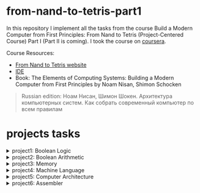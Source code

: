 # from-nand-to-tetris-part1

In this repository I implement all the tasks from the course Build a Modern Computer from First Principles: From Nand to Tetris (Project-Centered Course) Part I (Part II is coming).
I took the course on [coursera](https://coursera.org/share/c4583b709272444e504a4562e1cfa0b8).

Course Resources:
* [From Nand to Tetris website](https://www.nand2tetris.org/)
* [IDE](https://nand2tetris.github.io/web-ide/chip/)
* Book: The Elements of Computing Systems: Building a Modern Computer from First Principles by Noam Nisan, Shimon Schocken
>Russian edition: Ноам Нисан, Шимон Шокен. Архитектура компьютерных систем. Как собрать современный компьютер по всем правилам
 
# projects tasks
<details>

<summary>project1: Boolean Logic</summary>

## Nand (given)
Chip name: `Nand`

Input: `a, b`

Output: `out`

Function: `if ((a==1) and (b==1)) then out = 0, else out = 1`

|a|b|out|
|-|-|-|
|0|0|1|
|0|1|1|
|1|0|1|
|1|1|0|
 
## Not
Chip name: `Not`

Input: `in`

Output: `out`

Function: `if (in==0) then out = 1, else out = 0`

|in|out|
|-|-|
|0|1|
|1|0|

### My implementation:

![NOT](image/NOT.png)

## And
Chip name: `And`

Input: `a, b`

Output: `out`

Function: `if ((a==1) and (b==1)) then out = 1, else out = 0`

|a|b|out|
|-|-|-|
|0|0|0|
|0|1|0|
|1|0|0|
|1|1|1|

### My implementation:

![AND](image/AND.png)

## Or
Chip name: `Or`

 Input: `a, b`
 
 Output: `out`
 
 Function: `if ((a==0) and (b==0)) then out = 0, else out = 1`

|a|b|out|
|-|-|-|
|0|0|0|
|0|1|1|
|1|0|1|
|1|1|1|

### My implementation:

![or](image/OR.png)

## Xor
 Chip name: `Xor`
 
 Input: `a, b`
 
 Output: `out`
 
 Function: `if (a!=b) then out = 1, else out = 0`

|a|b|out|
|-|-|-|
|0|0|0|
|0|1|1|
|1|0|1|
|1|1|0|

### My implementation:

![XOR](image/XOR.png)

## Mux
Chip name: `Mux`

 Input:     `a, b, sel`
 
 Output:    `out`
 
 Function:  `if (sel == 0) then out = a, else out = b`

| a | b |sel|out|
|-|-|-|-|
| 0 | 0 | 0 | 0 |
| 0 | 0 | 1 | 0 |
| 0 | 1 | 0 | 0 |
| 0 | 1 | 1 | 1 |
| 1 | 0 | 0 | 1 |
| 1 | 0 | 1 | 0 |
| 1 | 1 | 0 | 1 |
| 1 | 1 | 1 | 1 |

sel|out|
|-|-|
|0|a|
|1|b|

### My implementation:

![MUX](image/MUX.png)

## DMux
 Chip name: `DMux`
 
 Input:     `in, sel`
 
 Output:    `a, b`

 Function: `if (sel==0) then {a,b}={in,0}, else {a,b}={0,in}`

|  in   |  sel  |   a   |   b   |
|-|-|-|-|
|   0   |   0   |   0   |   0   |
|   0   |   1   |   0   |   0   |
|   1   |   0   |   1   |   0   |
|   1   |   1   |   0   |   1   |
 
### My implementation:

![DMUX](image/DMUX.png)

## Not16
 Chip name: `Not16`
 
 Input: `in[16]`
 
 Output: `out[16]`
 
 Function: `for i = 0..15 out[i] = Not(in[i])`

### My implementation:

![NOT16](image/NOT16.png)

## And16
Chip name: `And16`

 Input: `a[16], b[16]`
 
 Output: `out[16]`
 
 Function: `for i = 0..15 out[i] = And(a[i], b[i])`

### My implementation:

![AND16](image/AND16.png)

## Or16
Chip name: `Or16`

 Input: `a[16], b[16]`
 
 Output: `out[16]`
 
 Function: `for i = 0..15 out[i] = Or(a[i], b[i])`

### My implementation:

![OR16](image/OR16.png)

## Mux16
Chip name: `Mux16`

 Input: `a[16], b[16], sel`
 
 Output: `out[16]`
 
 Function: `if (sel==0) then for i = 0..15 out[i] = a[i],
 else for i = 0..15 out[i] = b[i]`
 
### My implementation:

![MUX16](image/MUX16.png)

## Or8Way
Chip name: `Or8Way`

 Input: `in[8]`
 
 Output: `out`
 
 Function: `out = Or(in[0], in[1],…, in[7])`

### My implementation:

![Or8Way](image/Or8Way.png)

## Mux4Way16
 Chip name: `Mux4Way16`
 
 Input: `a[16], b[16], c[16], d[16], sel[2]`
 
 Output: `out[16]`
 
 Function: `if (sel==00,01,10, or 11) then out = a, b, c, or d`
 
 Comment: `The assignment is a 16-bit operation.
 For example, "out = a" means "for i = 0..15 
out[i] = a[i]"`

|sel[1]|sel[0]|out|
|-|-|-|
|0|0|a|
|0|1|b|
|1|0|c|
|1|1|d|

### My implementation:

![Mux4Way16](image/Mux4Way16.png)

## Mux8Way16
 Chip name: `Mux8Way16`

 Input: `a[16], b[16], c[16], d[16], e[16], f[16], 
g[16], h[16], sel[3]`

 Output: `out[16]`

 Function: `if (sel==000,001,010, …, or 111)then out = a, 
b, c, d, …, or h`

 Comment: `The assignment is a 16-bit operation.
 For example, "out = a" means "for i = 0..15 
out[i] = a[i]".`

|sel[2]|sel[1]|sel[0]|out|
|-|-|-|-|
|0|0|0|a|
|0|0|1|b|
|0|1|0|c|
|0|1|1|d|
|1|0|0|e|
|1|0|1|f|
|1|1|0|g|
|1|1|1|h|

### My implementation:

![Mux8Way16](image/Mux8Way16.png)

## DMux4Way
Chip name: `DMux4Way`

 Input: `in, sel[2]`

 Output: `a, b, c, d`

 Function: 
 ```
if (sel==00) then {a, b, c, d} = {1,0,0,0},
 else if (sel==01) then {a, b, c, d} = {0,1,0,0},
 else if (sel==10) then {a, b, c, d} = {0,0,1,0},
 else if (sel==11) then {a, b, c, d} = {0,0,0,1}
```

|sel[1]|sel[0]|a|b|c|d|
|-|-|-|-|-|-|
|0|0|in|0|0|0|
|0|1|0|in|0|0|
|1|0|0|0|in|0|
|1|1|0|0|0|im|

### My implementation:

![DMux4Way](image/DMux4Way.png)

## DMux8Way
Chip name: `Dmux8Way`

 Input: `in, sel[3]`

 Output: `a, b, c, d, e, f, g, h`

 Function:  
```
if (sel==000) then {a, b, c,…, h} = {1,0,0,0,0,0,0,0},
else if (sel==001) then {a, b, c,…, h} = {0,1,0,0,0,0,0,0},
else if (sel==010) then {a, b, c,…, h} = {0,0,1,0,0,0,0,0},
 …
else if (sel==111) then {a, b, c,…, h} = {0,0,0,0,0,0,0,1}
```
|sel[2]|sel[1]|sel[0]|a|b|c|d|e|f|g|h|
|-|-|-|-|-|-|-|-|-|-|-|
|0|0|0|in|0|0|0|0|0|0|0|
|0|0|1|0|in|0|0|0|0|0|0|
|0|1|0|0|0|in|0|0|0|0|0|
|0|1|1|0|0|0|in|0|0|0|0|
|1|0|0|0|0|0|0|in|0|0|0|
|1|0|1|0|0|0|0|0|in|0|0|
|1|1|0|0|0|0|0|0|0|in|0|
|1|1|1|0|0|0|0|0|0|0|in|

### My implementation:

![DMux8Way](image/DMux8Way.png)

</details>

<details>

<summary>project2: Boolean Arithmetic</summary>

## HalfAdder
Chip name: `HalfAdder`

 Input:     `a, b`
 
 Output:    `sum, carry`

 Function: `sum = LSB of a + b; carry = MSB of a + b`

|a|b|carry|sum|
|-|-|-|-|
|0|0|0|0|
|0|1|0|1|
|1|0|0|1|
|1|1|1|0|

### My implementation:

![HalfAdder](image/HalfAdder.png)

## FullAdder

Chip name: `FullAdder`

Input: `a, b, c`

Output: `sum, carry`

Function: `sum = LSB of a + b + c; carry = MSB of a + b + c`

|a|b|c|carry|sum|
|-|-|-|-|-|
|0|0|0|0|0|
|0|0|1|0|1|
|0|1|0|0|1|
|0|1|1|1|0|
|1|0|0|0|1|
|1|0|1|1|0|
|1|1|0|1|0|
|1|1|1|1|1|

### My implementation:

![FullAdder](image/FullAddr.png)

## Add16

Chip name: `Add16`

 Input:     `a[16], b[16]`

 Output:    `out[16]`

 Function:  `Adds two 16-bit numbers.
           The overflow bit is ignored.`

### My implementation:

![ADD16](image/ADD16.png)

## Inc16
 Chip name: `Inc16`

 Input: `in[16]`

 Output: `out[16]`

 Function: `out = in + 1. The overflow bit is ignored.`

### My implementation:

![Inc16](image/Inc16.png)

## ALU

Chip name: `ALU`

Input: `x[16], y[16], zx, nx, zy, ny, f, no`

Output: `out[16], zr, ng`

Function:
```
if zx x=0
if nx x!=0
if zy y=0
if ny y=!y
if f out=x+y, else out=x&y
if out==0 zr=1, else zr=0
if out<0 ng=1, else ng=0
The overflow bit is ignored.
```

### My implementation:

![ALU](image/ALU.png)

|if zx then x=0|if nx then x=!x|if zy then y=0|if ny then y!=y|if f then out=x+y else out=x&y|if no then out!=out|out(x,y)|
|-|-|-|-|-|-|-|
| 1 | 0 | 1 | 0 | 1 | 0 | 0 |
| 1 | 1 | 1 | 1 | 1 | 1 | 1 |
| 1 | 1 | 1 | 0 | 1 | 0 | -1 |
| 0 | 0 | 1 | 1 | 0 | 0 | x |
| 1 | 1 | 0 | 0 | 0 | 0 | y |
| 0 | 0 | 1 | 1 | 0 | 1 | !x |
| 1 | 1 | 0 | 0 | 0 | 1 | !y |
| 0 | 0 | 1 | 1 | 1 | 1 | -x |
| 1 | 1 | 0 | 0 | 1 | 1 | -y |
| 0 | 1 | 1 | 1 | 1 | 1 | x+1 |
| 1 | 1 | 0 | 1 | 1 | 1 | y+1 |
| 0 | 0 | 1 | 1 | 1 | 0 | x-1 |
| 1 | 1 | 0 | 0 | 1 | 0 | y-1 |
| 0 | 0 | 0 | 0 | 1 | 0 | x+y |
| 0 | 1 | 0 | 0 | 1 | 1 | x-y |
| 0 | 0 | 0 | 1 | 1 | 1 | y-x |
| 0 | 0 | 0 | 0 | 0 | 0 | x&y |
| 0 | 1 | 0 | 1 | 0 | 1 | x|y |

> if (out==0) zr=1, else zr=0

> if (out<0) ng=1, else ng=0
</details>

<details>

<summary>project3: Memory</summary>

## DFF (given)

 Chip name: `DFF`

 Input: `in`

 Output: `out`

 Function: `out(t)=in(t-1)`

 Comment: 
```
This clocked gate has a built-in
implementation and thus there is
no need to implement it.
```

## Bit

 Chip name: `Bit`

 Input: `in, load`

 Output: `out`

 Function: `If load(t-1) then out(t)=in(t-1) else out(t)=out(t-1)`

### My implementation:

![Bit](image/Bit.png)

## Register

Chip name: `Register`

Input: `in[16], load`

Output: `out[16]`

Function: `If load(t-1) then out(t)\in(t-1) else out(t)\out(t-1)`

Comment: `"\" is a 16-bit operation.`

### My implementation:

![Register](image/Register.png)

## RAMn

Chip name: `RAMn // n and k are listed below`

Input: `in[16], address[k], load`

Output: `out[16]`

Function: 
```
out(t)=RAM[address(t)](t)
If load(t-1) then
 RAM[address(t-1)](t)\in(t-1)
```

Comment: `"\" is a 16-bit operation.`

### My implementation:

### RAM8
Chip name: `RAM8`

Input: `in[16], address[3], load`

Output: `out[16]`
![RAM8](image/RAM8.png)

### RAM64
Chip name: `RAM64`

Input: `in[16], address[6], load`

Output: `out[16]`
![RAM64](image/RAM64.png)

### RAM512
Chip name: `RAM512`

Input: `in[16], address[9], load`

Output: `out[16]`
![RAM512](image/RAM512.png)

### RAM4K
Chip name: `RAM4K`

Input: `in[16], address[12], load`

Output: `out[16]`
![RAM4K](image/RAM4K.png)

### RAM16K
Chip name: `RAM16K`

Input: `in[16], address[14], load`

Output: `out[16]`
![RAM16K](image/RAM16K.png)

## PC

Chip name: `PC  // 16-bit counter`

Input: `in[16], inc, load, reset`

Output: `out[16]`

Function: 
```
If reset(t-1) then out(t)\0
 else if load(t-1) then out(t)\in(t-1)
  else if inc(t-1) then out(t)\out(t-1)+1
   else out(t)\out(t-1)
```

Comment: `"\" - is a 16-bit operation. "+" is 16-bit arithmetic addition.`

### My implementation:
![PC](image/PC.png)

</details>

<details>

<summary>project4: Machine Language</summary>

## Multiplication Program (Mult.asm): 
The inputs of this program are the current values stored in `R0` and
`R1` (i.e., the two top RAM locations). The program computes the product `R0*R1` and stores the result in
`R2`. We assume (in this program) that `R0>=0`, `R1>=0`, and `R0*R1<32768`. Your program need not test
these conditions, but rather assume that they hold. The supplied Mult.tst and Mult.cmp scripts will test
your programon several representative data values.

Pseudocode:
```
R2 = 0;
for (i=R1,i>=0,i--) {
 R2 += R0;
}
```

## I/O-Handling Program (Fill.asm): 
This program runs an infinite loop that listens to the keyboard input.
When a key is pressed (any key), the program blackens the screen, namely, writes “black” in every pixel.
When no key is pressed, the screen should be cleared. You may choose to blacken and clear the screen in
any spatial order, as long as pressing a key continuously for long enough will result in a fully blackened
screen and not pressing any key for long enough will result in a cleared screen. This program has a test
script (Fill.tst) but no compare file—it should be checked by visibly inspecting the simulated screen.

Pseudocode:
```
prev=0;

while(0) {
 if(kbd==0) call white();
 else call black();
}

white() {    // checks that the screen is white
 now=0;
 check = now - prev; // if 0 - do nothing
 prev = 0;           // remember last state
 if(check==0) return;
 else call clear();
}

black() {    // checks that the screen is black
 now=-1;
 check = now - prev;
 prev = -1;
 if(check==0) return;
 else call fill();
}

clear() {
 for(i=8191,i>=0,i--) {
  RAM[SCREEN+i]=0;   // SCREEN =  initial screen register
 }
}

fill() {
  for(i=8191,i>=0,i--) {
  RAM[SCREEN+i]=-1;   // SCREEN = the start register of the screen
 }
}
```

</details>

<details>

<summary>project5: Computer Architecture</summary>

## Memory 

Chip name: `Memory`

Input:
```
in[16],         // Complete memory address space
load,           // What to write
address[15]     // Where to write
```

Output:
```
out[16]         // Memory value at the given address
```

Function:
```
1. out(1)=Memory[address(t)](t)
2. If load(t-1) then emory[address(t-1)](t)=in(t-1)
(t is the current time unit, or cycle)
```

Comment:
```
Access to any address>24576 (0x6000) is invalid.
Access to any address in the range 16384-24575
(0x4000-0x5FFF) results in accessing the screen 
memory map. Access to address 24576 (0x6000) results
in accessing the keyboard memory map. The behavior
in these address is described in the Screen and
Keyboard chip specifications.
```

### My implementation:

![Memory](image/Memory.png)

## CPU 

Chip name: `CPU`

Input:
```
inM[16],                   // M value input (M = contents of RAM[A])
instruction[16],           // Instruction for execution
reset                      // Signals whether to restart the current 
                           // program (reset-1) or continue executing
                           // the current program (reset=0) 
```

Output:
```
outM[16],         // M value output
writeM,           // Write to M?
addressM[15],     // Address of M in data memory
pc[15],           // Address of next instruction
```

Function:
```
Executes the instruction according to the Hack machine language
specification. The D and A in the language specification refer to
CPU-resident registers, while M refers to the memory location
addressed by A (inM holds the value of this location).

If the instruction needs to write a value to M, the value is
placed in outM, the address is placed in addressM, and the wtiteM
bit is asserted. (When writeM=0, any value may appear in outM.)

If reset=1, then the CPU jumps to address 0 (i.c., sets pc=0 in
the next time unit) rather than to the address resulting from
executing the current instruction.
```

### My implementation:

![CPU](image/CPU.png)

## Computer 

Chip name: `Computer`

Input:
```
reset
```

Function:
```
When reset is 0, the program stored in the computer's
ROM executes. When reset is 1, the execution of the
program restarts. Thus, to start a program's
execution, reset must be pushed "up" (1) and then
"down" (0).

From this point onward the user is at the mercy of
the software. In particular, depending on the
program's code, the screen may show some output and
the user may be able to interact with the computer
via the keyboard.
```

### My implementation:

![Computer](image/Computer.png)

</details>



<details>

<summary>project6: Assembler</summary>

## Objective

 Develop an assembler that translates programs written in the Hack assembly language into Hack
binary code. This version of the assembler assumes that the source assembly code is valid. Error
checking, reporting and handling can be added to later versions of the assembler, but are not part
of this project. 
>There is no this function in my code yet, it is assumed that my interpretation is always correct :)

## Implementation
In the textbook, the course teachers suggest initializing an object of the Parser class by opening a file. I preferred to open the file once and write all the information into the program at once, using try-with-resources block to avoid breaking the file. But in order to preserve the API proposed by the authors, I simulated iteration through the file by ordinary passage through the list, creating a index inside the class, which is controlled by the methods `hasMoreLines()`, `advance()` and `jumpFirst()` (to return the label to the beginning).

## Classes

#### `AssemblerHack.java` class translates Hack assembly language mnemonics into Hack binary code.
>The main class that manages the entire process of building a binary program, using the instance of the `Parser` class to access the .asm file, the instance of the `HackSymbolTable` class to access labels and variables addresses, and the `Code` utility class to obtain binary representations of decimal values ​​and mnemonics. The result (binary program) is collected in `ArrayList code`, then written to the created .hack file, under the control of `AssemblerHack` instance methods.



#### `HackSymbolTable.java` manages a symbol table that associates symbolic labels with numeric addresses. This is used in the context of the Hack computer system.

API:

`HackSymbolTable()` - constructs a new HackSymbolTable and initializes it with predefined symbols.

`addEntry(String symbol, int address)` - adds the pair (symbol, address) to the table.

`contains(String symbol)` - does the symbol table contain the given symbol?

`getAddress(String symbol)` - returns the address associated with the given symbol.



#### `Parser.java` - The Parser class is used to read and parse assembly language files.

>The Parser module provides access to the input assembly code. In particular, it provides a convenient means of moving through source code, skipping comments and whitespace, and breaking down each symbolic command into its basic components.

API:

`Parser(String location)` - creates a Parser object and initializes it with a List program, which will be filled in as the file is read, located at location.

`getInstruction()` - returns the current instruction.

`hasMoreLines()` - are there more commands in the input?

`jumpFirst()` - resets the instruction pointer to the first instruction.

`advance()` - read the next command from the input and makes it hte current command.

`instructionType()` - returns the type of the current instruction:
> A_INSTRUCTION for @xxx where xxx is either a symbol or a decimal number

>C_INSTRUCTION for dest=comp;jump

>L_INSTRUCTION (actually, pseudo-command) for (xxx) where xxx is a symbol

`dest()` - returns the destination mnemonic in the current C-instruction.

`comp()` - returns the computation mnemonic in the current C-instruction.

`jump()` - returns the jump mnemonic in the current C-instruction.



#### `InstructionType.java`
>The InstructionType enum represents the different types of instructions in the Hack assembly language.



#### `Code.java`
>The utility class contains static methods to convert assembly language mnemonics into their corresponding binary codes for the Hack computer. This class uses value maps for comp and jump mnemonics - compMap and jumpMap.

API:

`dest(String dest)` - returns the binary code of the dest mnemonic.

`comp(String comp)` - returns the binary code of the comp mnemonic.

`jump(String jump)` - returns the binary code of the jump mnemonic.

`bits(int n)` - converts an integer to its 15-bit binary representation.

</details>
